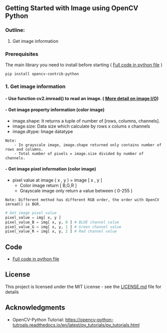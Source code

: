 ## Getting Started with Image using OpenCV Python

### Outline:
1. Get image information

### Prerequisites

The main library you need to install before starting ( [Full code in python file](https://github.com/Hank-Tsou/Computer-Vision-OpenCV-Python/blob/master/tutorials/Basic_Operation/Image_get_Info/image_get_info.py) )

```
pip install opencv-contrib-python
```

### 1. Get image information

#### - Use function cv2.imread() to read an image. ( [More detail on image I/O](https://github.com/Hank-Tsou/Computer-Vision-OpenCV-Python/tree/master/tutorials/Basic_Operation/Image_IO))

#### - Get image property information (color image)
  - image.shape:  It returns a tuple of number of [rows, columns, channels]. 
  - image.size: Data size which calculate by rows x colums x channels
  - image.dtype: Image datatype
```
Note: 
    - In grayscale image, image.shape returned only contains number of rows and columns.
    - Total number of pixels = image.size divided by number of channels.
```

#### - Get image pixel information (color image)
  - pixel value at image ( x , y ) = image [ x , y ]
    - Color image return [ B,G,R ]
    - Grayscale image only return a value between ( 0-255 )

```
Note: Different method has different RGB order, the order with OpenCV imread() is BGR.
```
```python
# Get image pixel value
pixel_value = img[ x, y ]
pixel_value_B = img[ x, y, 0 ] # BLUE channel value
pixel_value_G = img[ x, y, 1 ] # Green channel value
pixel_value_R = img[ x, y, 2 ] # Red channel value
```

## Code
- [Full code in python file](https://github.com/Hank-Tsou/Computer-Vision-OpenCV-Python/blob/master/tutorials/Basic_Operation/Image_get_Info/image_get_info.py)

## License

This project is licensed under the MIT License - see the [LICENSE.md](LICENSE.md) file for details

## Acknowledgments

* OpenCV-Python Tutorial: https://opencv-python-tutroals.readthedocs.io/en/latest/py_tutorials/py_tutorials.html
